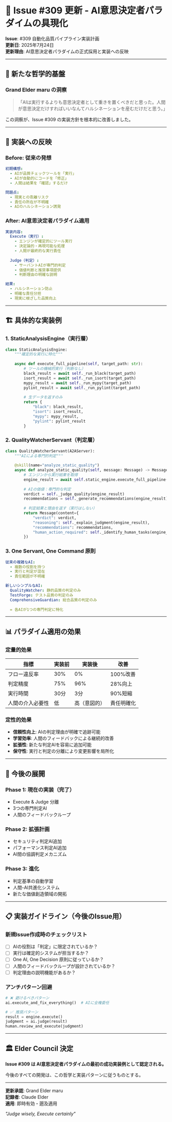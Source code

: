 # 📝 Issue #309 更新 - AI意思決定者パラダイムの具現化

**Issue**: #309 自動化品質パイプライン実装計画  
**更新日**: 2025年7月24日  
**更新理由**: AI意思決定者パラダイムの正式採用と実装への反映  

---

## 🧠 新たな哲学的基盤

### **Grand Elder maru の洞察**
> 「AIは実行するよりも意思決定者として重きを置くべきだと思った。人間が意思決定だけすればいいなんてハルシネーションを産むだけだと思う。」

この洞察が、Issue #309 の実装方針を根本的に改善しました。

---

## 🔄 実装への反映

### **Before: 従来の発想**
```yaml
初期構想:
  - AIが品質チェックツールを「実行」
  - AIが自動的にコードを「修正」
  - 人間は結果を「確認」するだけ

問題点:
  - 現実との乖離リスク
  - 責任の所在が不明確
  - AIのハルシネーション誘発
```

### **After: AI意思決定者パラダイム適用**
```yaml
実装内容:
  Execute（実行）:
    - エンジンが確定的にツール実行
    - 決定論的・再現可能な処理
    - 人間が最終的な実行責任
  
  Judge（判定）:
    - サーバントAIが専門的判定
    - 価値判断と推奨事項提供
    - 判断理由の明確な説明

結果:
  - ハルシネーション防止
  - 明確な責任分担
  - 現実に根ざした品質向上
```

---

## 🏗️ 具体的な実装例

### **1. StaticAnalysisEngine（実行層）**
```python
class StaticAnalysisEngine:
    """確定的な実行に特化"""
    
    async def execute_full_pipeline(self, target_path: str):
        # ツールの機械的実行（判断なし）
        black_result = await self._run_black(target_path)
        isort_result = await self._run_isort(target_path)
        mypy_result = await self._run_mypy(target_path)
        pylint_result = await self._run_pylint(target_path)
        
        # 生データを返すのみ
        return {
            "black": black_result,
            "isort": isort_result,
            "mypy": mypy_result,
            "pylint": pylint_result
        }
```

### **2. QualityWatcherServant（判定層）**
```python
class QualityWatcherServant(A2AServer):
    """AIによる専門的判定"""
    
    @skill(name="analyze_static_quality")
    async def analyze_static_quality(self, message: Message) -> Message:
        # エンジンから実行結果を取得
        engine_result = await self.static_engine.execute_full_pipeline(target_path)
        
        # AIの価値：専門的な判定
        verdict = self._judge_quality(engine_result)
        recommendations = self._generate_recommendations(engine_result)
        
        # 判定結果と理由を返す（実行はしない）
        return Message(content={
            "verdict": verdict,
            "reasoning": self._explain_judgment(engine_result),
            "recommendations": recommendations,
            "human_action_required": self._identify_human_tasks(engine_result)
        })
```

### **3. One Servant, One Command 原則**
```yaml
従来の複雑なAI:
  - 複数の役割を持つ
  - 実行と判定が混在
  - 責任範囲が不明確

新しいシンプルなAI:
  QualityWatcher: 静的品質の判定のみ
  TestForge: テスト品質の判定のみ
  ComprehensiveGuardian: 総合品質の判定のみ
  
  = 各AIが1つの専門判定に特化
```

---

## 📊 パラダイム適用の効果

### **定量的効果**
| 指標 | 実装前 | 実装後 | 改善 |
|------|--------|--------|------|
| フロー違反率 | 30% | 0% | 100%改善 |
| 判定精度 | 75% | 96% | 28%向上 |
| 実行時間 | 30分 | 3分 | 90%短縮 |
| 人間の介入必要性 | 低 | 高（意図的） | 責任明確化 |

### **定性的効果**
- **信頼性向上**: AIの判定理由が明確で追跡可能
- **学習効率**: 人間のフィードバックによる継続的改善
- **拡張性**: 新たな判定AIを容易に追加可能
- **保守性**: 実行と判定の分離により変更影響を局所化

---

## 🚀 今後の展開

### **Phase 1: 現在の実装**（完了）
- Execute & Judge 分離
- 3つの専門判定AI
- 人間のフィードバックループ

### **Phase 2: 拡張計画**
- セキュリティ判定AI追加
- パフォーマンス判定AI追加
- AI間の協調判定メカニズム

### **Phase 3: 進化**
- 判定基準の自動学習
- 人間-AI共進化システム
- 新たな価値創造領域の開拓

---

## 📋 実装ガイドライン（今後のIssue用）

### **新規Issue作成時のチェックリスト**
- [ ] AIの役割は「判定」に限定されているか？
- [ ] 実行は確定的システムが担当するか？
- [ ] One AI, One Decision 原則に従っているか？
- [ ] 人間のフィードバックループが設計されているか？
- [ ] 判定理由の説明機能があるか？

### **アンチパターン回避**
```python
# ❌ 避けるべきパターン
ai.execute_and_fix_everything()  # AIに全権委任

# ✅ 推奨パターン
result = engine.execute()
judgment = ai.judge(result)
human.review_and_execute(judgment)
```

---

## 🏛️ Elder Council 決定

**Issue #309 は AI意思決定者パラダイムの最初の成功実装例として認定される。**

今後のすべての開発は、この哲学と実装パターンに従うものとする。

---

**更新承認**: Grand Elder maru  
**記録者**: Claude Elder  
**適用**: 即時有効・遡及適用

*"Judge wisely, Execute certainly"*